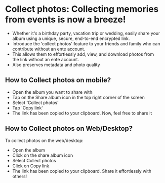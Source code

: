 # Collect photos: Collecting memories from events is now a breeze!

-   Whether it's a birthday party, vacation trip or wedding, easily share your album using a unique, secure, end-to-end encrypted link.
-   Introduce the 'collect photos' feature to your friends and family who can contribute without an ente account.
-   This allows them to effortlessly add, view, and download photos from the link without an ente account.
-   Also preserves metadata and photo quality

## How to Collect photos on mobile?

-   Open the album you want to share with
-   Tap on the Share album icon in the top right corner of the screen
-   Select 'Collect photos'
-   Tap 'Copy link'
-   The link has been copied to your clipboard. Now, feel free to share it

## How to Collect photos on Web/Desktop?

To collect photos on the web/desktop:

-   Open the album
-   Click on the share album icon
-   Select Collect photos
-   Click on Copy link
-   The link has been copied to your clipboard. Share it effortlessly with others!
